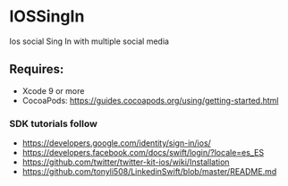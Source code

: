 # IOSSingIn
Ios social Sing In with multiple social media

## Requires:

- Xcode 9 or more
- CocoaPods: https://guides.cocoapods.org/using/getting-started.html

### SDK tutorials follow

- https://developers.google.com/identity/sign-in/ios/ 
- https://developers.facebook.com/docs/swift/login/?locale=es_ES
- https://github.com/twitter/twitter-kit-ios/wiki/Installation
- https://github.com/tonyli508/LinkedinSwift/blob/master/README.md
